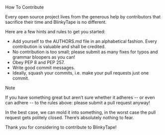 How To Contribute

Every open source project lives from the generous help by contributors that sacrifice their time and BlinkyTape is no different.

Here are a few hints and rules to get you started:

* Add yourself to the AUTHORS.md file in an alphabetical fashion. Every contribution is valuable and shall be credited.
* No contribution is too small; please submit as many fixes for typos and grammar bloopers as you can!
* Obey PEP 8 and PEP 257.
* Write good commit messages.
* Ideally, squash your commits, i.e. make your pull requests just one commit.

Note

If you have something great but aren’t sure whether it adheres -- or even can adhere -- to the rules above: please submit a pull request anyway!

In the best case, we can mold it into something, in the worst case the pull request gets politely closed. There’s absolutely nothing to fear.

Thank you for considering to contribute to BlinkyTape!
